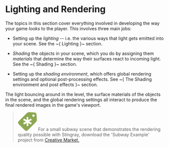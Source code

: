 # Lighting and Rendering

The topics in this section cover everything involved in developing the way your game *looks* to the player. This involves three main jobs:

-	Setting up the *lighting* -- i.e. the various ways that light gets emitted into your scene. See the ~{ Lighting }~ section.

-	*Shading* the objects in your scene, which you do by assigning them *materials* that determine the way their surfaces react to incoming light. See the ~{ Shading }~ section.

-	Setting up the *shading environment*, which offers global rendering settings and optional post-processing effects. See ~{ The Shading environment and post effects }~ section.

The light bouncing around in the level, the surface materials of the objects in the scene, and the global rendering settings all interact to produce the final rendered images in the game's viewport.

> ![](images/icon_CreativeMarket.png) For a small subway scene that demonstrates the rendering quality possible with Stingray, download the 'Subway Example' project from <a href="http://www.autodesk.com/stingray-creativemarket-examples" target="blank">Creative Market.</a>
